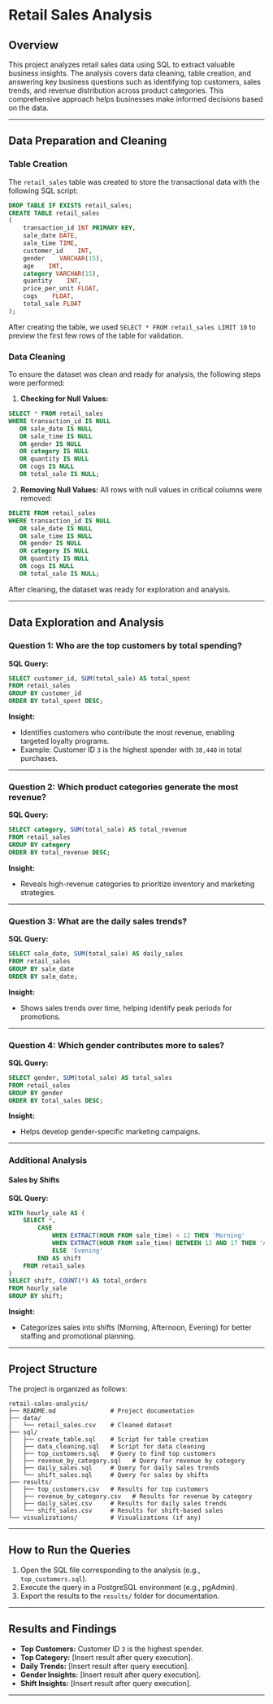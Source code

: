 
# Retail Sales Analysis

## Overview

This project analyzes retail sales data using SQL to extract valuable business insights. The analysis covers data cleaning, table creation, and answering key business questions such as identifying top customers, sales trends, and revenue distribution across product categories. This comprehensive approach helps businesses make informed decisions based on the data.

---

## Data Preparation and Cleaning

### Table Creation

The `retail_sales` table was created to store the transactional data with the following SQL script:

```sql
DROP TABLE IF EXISTS retail_sales;
CREATE TABLE retail_sales
(
    transaction_id INT PRIMARY KEY,    
    sale_date DATE,     
    sale_time TIME,    
    customer_id    INT,
    gender    VARCHAR(15),
    age    INT,
    category VARCHAR(15),    
    quantity    INT,
    price_per_unit FLOAT,    
    cogs    FLOAT,
    total_sale FLOAT
);
```

After creating the table, we used `SELECT * FROM retail_sales LIMIT 10` to preview the first few rows of the table for validation.

### Data Cleaning

To ensure the dataset was clean and ready for analysis, the following steps were performed:

1. **Checking for Null Values:**

```sql
SELECT * FROM retail_sales
WHERE transaction_id IS NULL
   OR sale_date IS NULL
   OR sale_time IS NULL
   OR gender IS NULL
   OR category IS NULL
   OR quantity IS NULL
   OR cogs IS NULL
   OR total_sale IS NULL;
```

2. **Removing Null Values:** All rows with null values in critical columns were removed:

```sql
DELETE FROM retail_sales
WHERE transaction_id IS NULL
   OR sale_date IS NULL
   OR sale_time IS NULL
   OR gender IS NULL
   OR category IS NULL
   OR quantity IS NULL
   OR cogs IS NULL
   OR total_sale IS NULL;
```

After cleaning, the dataset was ready for exploration and analysis.

---

## Data Exploration and Analysis

### Question 1: Who are the top customers by total spending?

**SQL Query:**

```sql
SELECT customer_id, SUM(total_sale) AS total_spent
FROM retail_sales
GROUP BY customer_id
ORDER BY total_spent DESC;
```

**Insight:**

- Identifies customers who contribute the most revenue, enabling targeted loyalty programs.
- Example: Customer ID `3` is the highest spender with `38,440` in total purchases.

---

### Question 2: Which product categories generate the most revenue?

**SQL Query:**

```sql
SELECT category, SUM(total_sale) AS total_revenue
FROM retail_sales
GROUP BY category
ORDER BY total_revenue DESC;
```

**Insight:**

- Reveals high-revenue categories to prioritize inventory and marketing strategies.

---

### Question 3: What are the daily sales trends?

**SQL Query:**

```sql
SELECT sale_date, SUM(total_sale) AS daily_sales
FROM retail_sales
GROUP BY sale_date
ORDER BY sale_date;
```

**Insight:**

- Shows sales trends over time, helping identify peak periods for promotions.

---

### Question 4: Which gender contributes more to sales?

**SQL Query:**

```sql
SELECT gender, SUM(total_sale) AS total_sales
FROM retail_sales
GROUP BY gender
ORDER BY total_sales DESC;
```

**Insight:**

- Helps develop gender-specific marketing campaigns.

---

### Additional Analysis

#### Sales by Shifts

**SQL Query:**

```sql
WITH hourly_sale AS (
    SELECT *,
        CASE
            WHEN EXTRACT(HOUR FROM sale_time) < 12 THEN 'Morning'
            WHEN EXTRACT(HOUR FROM sale_time) BETWEEN 12 AND 17 THEN 'Afternoon'
            ELSE 'Evening'
        END AS shift
    FROM retail_sales
)
SELECT shift, COUNT(*) AS total_orders
FROM hourly_sale
GROUP BY shift;
```

**Insight:**

- Categorizes sales into shifts (Morning, Afternoon, Evening) for better staffing and promotional planning.

---

## Project Structure

The project is organized as follows:

```
retail-sales-analysis/
├── README.md               # Project documentation
├── data/
│   └── retail_sales.csv    # Cleaned dataset
├── sql/
│   ├── create_table.sql    # Script for table creation
│   ├── data_cleaning.sql   # Script for data cleaning
│   ├── top_customers.sql   # Query to find top customers
│   ├── revenue_by_category.sql   # Query for revenue by category
│   ├── daily_sales.sql     # Query for daily sales trends
│   └── shift_sales.sql     # Query for sales by shifts
├── results/
│   ├── top_customers.csv   # Results for top customers
│   ├── revenue_by_category.csv   # Results for revenue by category
│   ├── daily_sales.csv     # Results for daily sales trends
│   └── shift_sales.csv     # Results for shift-based sales
└── visualizations/         # Visualizations (if any)
```

---

## How to Run the Queries

1. Open the SQL file corresponding to the analysis (e.g., `top_customers.sql`).
2. Execute the query in a PostgreSQL environment (e.g., pgAdmin).
3. Export the results to the `results/` folder for documentation.

---

## Results and Findings

- **Top Customers:** Customer ID `3` is the highest spender.
- **Top Category:** [Insert result after query execution].
- **Daily Trends:** [Insert result after query execution].
- **Gender Insights:** [Insert result after query execution].
- **Shift Insights:** [Insert result after query execution].

---
